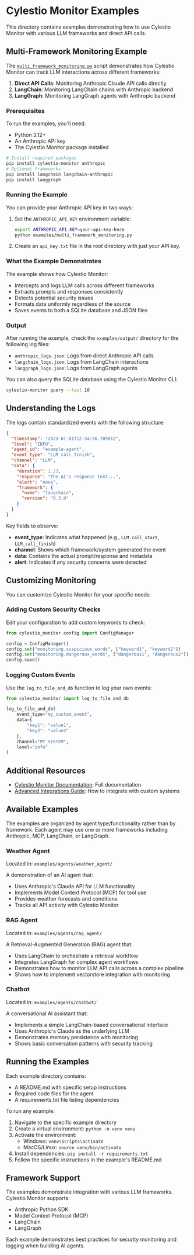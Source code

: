 # Cylestio Monitor Examples

This directory contains examples demonstrating how to use Cylestio Monitor with various LLM frameworks and direct API calls.

## Multi-Framework Monitoring Example

The [`multi_framework_monitoring.py`](./multi_framework_monitoring.py) script demonstrates how Cylestio Monitor can track LLM interactions across different frameworks:

1. **Direct API Calls**: Monitoring Anthropic Claude API calls directly
2. **LangChain**: Monitoring LangChain chains with Anthropic backend  
3. **LangGraph**: Monitoring LangGraph agents with Anthropic backend

### Prerequisites

To run the examples, you'll need:

- Python 3.12+
- An Anthropic API key
- The Cylestio Monitor package installed

```bash
# Install required packages
pip install cylestio-monitor anthropic
# Optional frameworks
pip install langchain langchain-anthropic
pip install langgraph
```

### Running the Example

You can provide your Anthropic API key in two ways:

1. Set the `ANTHROPIC_API_KEY` environment variable:
   ```bash
   export ANTHROPIC_API_KEY=your-api-key-here
   python examples/multi_framework_monitoring.py
   ```

2. Create an `api_key.txt` file in the root directory with just your API key.

### What the Example Demonstrates

The example shows how Cylestio Monitor:

- Intercepts and logs LLM calls across different frameworks
- Extracts prompts and responses consistently
- Detects potential security issues
- Formats data uniformly regardless of the source
- Saves events to both a SQLite database and JSON files

### Output

After running the example, check the `examples/output/` directory for the following log files:

- `anthropic_logs.json`: Logs from direct Anthropic API calls
- `langchain_logs.json`: Logs from LangChain interactions
- `langgraph_logs.json`: Logs from LangGraph agents

You can also query the SQLite database using the Cylestio Monitor CLI:

```bash
cylestio-monitor query --last 10
```

## Understanding the Logs

The logs contain standardized events with the following structure:

```json
{
  "timestamp": "2023-01-01T12:34:56.789012",
  "level": "INFO",
  "agent_id": "example-agent",
  "event_type": "LLM_call_finish",
  "channel": "LLM",
  "data": {
    "duration": 1.23,
    "response": "The AI's response text...",
    "alert": "none",
    "framework": {
      "name": "langchain",
      "version": "0.3.0"
    }
  }
}
```

Key fields to observe:

- **event_type**: Indicates what happened (e.g., `LLM_call_start`, `LLM_call_finish`)
- **channel**: Shows which framework/system generated the event
- **data**: Contains the actual prompt/response and metadata
- **alert**: Indicates if any security concerns were detected

## Customizing Monitoring

You can customize Cylestio Monitor for your specific needs:

### Adding Custom Security Checks

Edit your configuration to add custom keywords to check:

```python
from cylestio_monitor.config import ConfigManager

config = ConfigManager()
config.set("monitoring.suspicious_words", ["keyword1", "keyword2"])
config.set("monitoring.dangerous_words", ["dangerous1", "dangerous2"])
config.save()
```

### Logging Custom Events

Use the `log_to_file_and_db` function to log your own events:

```python
from cylestio_monitor import log_to_file_and_db

log_to_file_and_db(
    event_type="my_custom_event",
    data={
        "key1": "value1",
        "key2": "value2"
    },
    channel="MY_SYSTEM",
    level="info"
)
```

## Additional Resources

- [Cylestio Monitor Documentation](../docs/): Full documentation
- [Advanced Integrations Guide](../docs/advanced-topics/custom-integrations.md): How to integrate with custom systems

## Available Examples

The examples are organized by agent type/functionality rather than by framework. Each agent may use one or more frameworks including Anthropic, MCP, LangChain, or LangGraph.

### Weather Agent

Located in: `examples/agents/weather_agent/`

A demonstration of an AI agent that:
- Uses Anthropic's Claude API for LLM functionality
- Implements Model Context Protocol (MCP) for tool use
- Provides weather forecasts and conditions
- Tracks all API activity with Cylestio Monitor

### RAG Agent

Located in: `examples/agents/rag_agent/`

A Retrieval-Augmented Generation (RAG) agent that:
- Uses LangChain to orchestrate a retrieval workflow
- Integrates LangGraph for complex agent workflows
- Demonstrates how to monitor LLM API calls across a complex pipeline
- Shows how to implement vectorstore integration with monitoring

### Chatbot

Located in: `examples/agents/chatbot/`

A conversational AI assistant that:
- Implements a simple LangChain-based conversational interface
- Uses Anthropic's Claude as the underlying LLM
- Demonstrates memory persistence with monitoring
- Shows basic conversation patterns with security tracking

## Running the Examples

Each example directory contains:
- A README.md with specific setup instructions
- Required code files for the agent
- A requirements.txt file listing dependencies

To run any example:

1. Navigate to the specific example directory
2. Create a virtual environment: `python -m venv venv`
3. Activate the environment:
   - Windows: `venv\Scripts\activate`
   - MacOS/Linux: `source venv/bin/activate`
4. Install dependencies: `pip install -r requirements.txt`
5. Follow the specific instructions in the example's README.md

## Framework Support

The examples demonstrate integration with various LLM frameworks. Cylestio Monitor supports:

- Anthropic Python SDK
- Model Context Protocol (MCP)
- LangChain
- LangGraph

Each example demonstrates best practices for security monitoring and logging when building AI agents. 